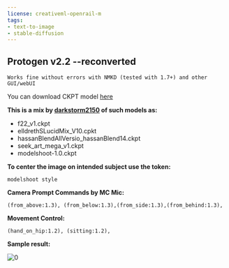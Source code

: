 ```yaml
---
license: creativeml-openrail-m
tags:
- text-to-image
- stable-diffusion
---
```

## Protogen v2.2 --reconverted

`Works fine without errors with NMKD (tested with 1.7+) and other GUI/webUI`

You can download CKPT model [here](https://huggingface.co/Gourieff/protogen_v2.2_reconverted/resolve/main/protogen_v2.2.ckpt)

__This is a mix by [darkstorm2150](https://huggingface.co/darkstorm2150) of such models as:__

* f22_v1.ckpt
* elldrethSLucidMix_V10.cpkt
* hassanBlendAllVersio_hassanBlend14.ckpt
* seek_art_mega_v1.ckpt
* modelshoot-1.0.ckpt

__To center the image on intended subject use the token:__
```
modelshoot style
```

__Camera Prompt Commands by MC Mic:__

```
(from_above:1.3), (from_below:1.3),(from_side:1.3),(from_behind:1.3),
```

__Movement Control:__

```
(hand_on_hip:1.2), (sitting:1.2),
```

__Sample result:__

![0](https://huggingface.co/Gourieff/protogen_v2.2_reconverted/resolve/main/sample_images/proto.jpg)